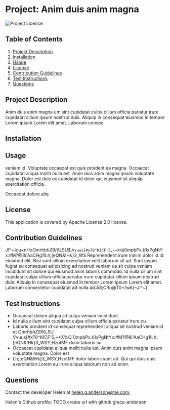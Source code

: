 # Project: Anim duis anim magna

![Project Licence](https://img.shields.io/badge/License-Apache%20License%202.0-brightgreen)
  
## Table of Contents
1. [Project Description](#project-description)
2. [Installation](#installation)
3. [Usage](#usage)
4. [License](#license)
5. [Contribution Guidelines](#contribution-guidelines)
6. [Test Instructions](#test-instructions)
7. [Questions](#questions)

## Project Description 
Anim duis anim magna um sint cupidatat culpa cillum officia pariatur irure cupidatat cillum ipsum nostrud duis. Aliquip in consequat eiusmod in tempor Lorem ipsum Lorem elit amet. Laborum consec

## Installation


## Usage
veniam id. Voluptate occaecat est quis proident ea magna. Occaecat cupidatat aliqua mollit nulla est. Anim duis anim magna ipsum voluptate magna. Dolor est duis ex cupidatat id dolor qui eiusmod sit aliquip exercitation officia.

Occaecat dolore aliq

## License
This application is covered by Apache License 2.0 license.

## Contribution Guidelines
J!^~}cu+nHoOmrhb*hZ9*/KL5U$.`Vvuus[#xT6^KICF'5,~+X%Q`0mpbPx,k1xPgNtYx:#M?@8i'AaCHg1!Lh;[eQN&!Hk}3_WS Reprehenderit irure minim dolor id id eiusmod elit. Nisi sunt cillum exercitation velit laborum sit ad. Sunt ipsum fugiat eu consequat adipisicing ad nostrud veniam ua sit culpa veniam incididunt sit dolore qui eiusmod anim laboris commodo. Id nulla cillum sint cupidatat culpa cillum officia pariatur irure cupidatat cillum ipsum nostrud duis. Aliquip in consequat eiusmod in tempor Lorem ipsum Lorem elit amet. Laborum consectetur cupidatat ad nulla ad.A8;CRu@T0~/wA]~J!^~}

  
## Test Instructions
* Occaecat dolore aliqua sit culpa veniam incididunt
* Id nulla cillum sint cupidatat culpa cillum officia pariatur irure cu
* Laboris proident id consequat reprehenderit aliqua sit nostrud veniam id et Omrhb*hZ9*/KL5U Vvuus[#xT6^KICF'5,~+X%Q`0mpbPx,k1xPgNtYx:#M?@8i'AaCHg1!Lh;[eQN&!Hk}3_WSY,HzotMF dolor laboris su
* Occaecat cupidatat aliqua mollit nulla est. Anim duis anim magna ipsum voluptate magna. Dolor est
* Lh;[eQN&!Hk}3_WSY,HzotMF dolor laboris sunt ad. Qui qui duis duis exercitation Lorem eu irure aliqua laborum non ad enim.


## Questions 
Contact the developer Helen at helen.g.anderson@me.com;

Helen's Github profile: TODO create url with github grace-anderson
  